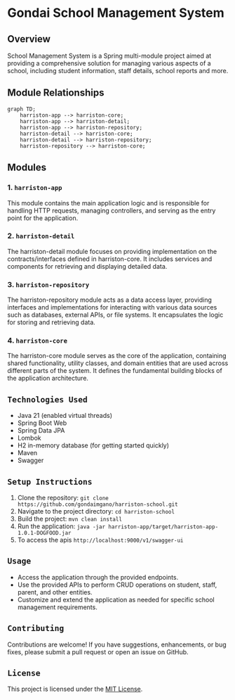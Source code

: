 # Gondai School Management System

## Overview
School Management System is a Spring multi-module project aimed at providing a comprehensive solution for managing various aspects of a school, including student information, staff details, school reports and more.

## Module Relationships

```mermaid
graph TD;
    harriston-app --> harriston-core;
    harriston-app --> harriston-detail;
    harriston-app --> harriston-repository;
    harriston-detail --> harriston-core;
    harriston-detail --> harriston-repository;
    harriston-repository --> harriston-core;
```

## Modules

### 1. `harriston-app`
This module contains the main application logic and is responsible for handling HTTP requests, managing controllers, and serving as the entry point for the application.

### 2. `harriston-detail`
The harriston-detail module focuses on providing implementation on the contracts/interfaces defined in harriston-core. It includes services and components for retrieving and displaying detailed data.

### 3. `harriston-repository`
The harriston-repository module acts as a data access layer, providing interfaces and implementations for interacting with various data sources such as databases, external APIs, or file systems. It encapsulates the logic for storing and retrieving data.

### 4. `harriston-core`
The harriston-core module serves as the core of the application, containing shared functionality, utility classes, and domain entities that are used across different parts of the system. It defines the fundamental building blocks of the application architecture.

## `Technologies Used`
- Java 21  (enabled virtual threads)
- Spring Boot Web
- Spring Data JPA
- Lombok
- H2 in-memory database (for getting started quickly)
- Maven
- Swagger

## `Setup Instructions`
1. Clone the repository: `git clone https://github.com/gondaimgano/harriston-school.git`
2. Navigate to the project directory: `cd harriston-school`
3. Build the project: `mvn clean install`
4. Run the application: `java -jar harriston-app/target/harriston-app-1.0.1-DOGFOOD.jar`
5. To access the apis `http://localhost:9000/v1/swagger-ui`


## `Usage`
- Access the application through the provided endpoints.
- Use the provided APIs to perform CRUD operations on student, staff, parent, and other entities.
- Customize and extend the application as needed for specific school management requirements.

## `Contributing`
Contributions are welcome! If you have suggestions, enhancements, or bug fixes, please submit a pull request or open an issue on GitHub.

## `License`
This project is licensed under the [MIT License](LICENSE).
